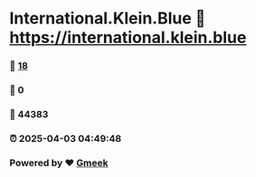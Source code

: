 # International.Klein.Blue :link: https://international.klein.blue 
### :page_facing_up: [18](https://international.klein.blue/tag.html) 
### :speech_balloon: 0 
### :hibiscus: 44383 
### :alarm_clock: 2025-04-03 04:49:48 
### Powered by :heart: [Gmeek](https://github.com/Meekdai/Gmeek)
